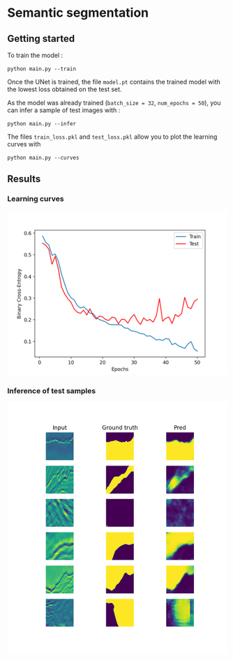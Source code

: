 # Semantic segmentation

## Getting started
To train the model :
```
python main.py --train
```

Once the UNet is trained, the file `model.pt` contains the trained model with the lowest loss obtained on the test set.


As the model was already trained (`batch_size = 32`, `num_epochs = 50`), you can infer a sample of test images with :

```
python main.py --infer
```

The files `train_loss.pkl` and `test_loss.pkl` allow you to plot the learning curves with
```
python main.py --curves
```

## Results
### Learning curves
![](img/curves.png)

### Inference of test samples
![](img/inference.png)